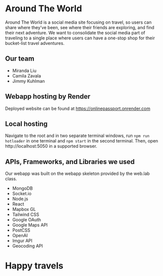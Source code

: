 # Around The World

Around The World is a social media site focusing on travel, so users can share where they’ve been, see where their friends are exploring, and find their next adventure. We want to consolidate the social media part of traveling to a single place where users can have a one-stop shop for their bucket-list travel adventures.

## Our team

- Miranda Liu
- Camila Zavala
- Jimmy Kuhlman

## Webapp hosting by Render

Deployed website can be found at https://onlinepassport.onrender.com

## Local hosting

Navigate to the root and in two separate terminal windows, run `npm run hotloader` in one terminal and `npm start` in the second terminal. Then, open http://localhost:5050 in a supported browser.

## APIs, Frameworks, and Libraries we used

Our webapp was built on the webapp skeleton provided by the web.lab class.

- MongoDB 
- Socket.io
- Node.js
- React
- Mapbox GL
- Tailwind CSS
- Google OAuth
- Google Maps API
- PostCSS
- OpenAI
- Imgur API
- Geocoding API

# Happy travels

